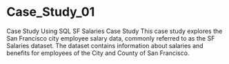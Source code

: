 # Case_Study_01
Case Study Using SQL
SF Salaries Case Study
This case study explores the San Francisco city employee salary data, commonly referred to as the SF Salaries dataset. The dataset contains information about salaries and benefits for employees of the City and County of San Francisco.

